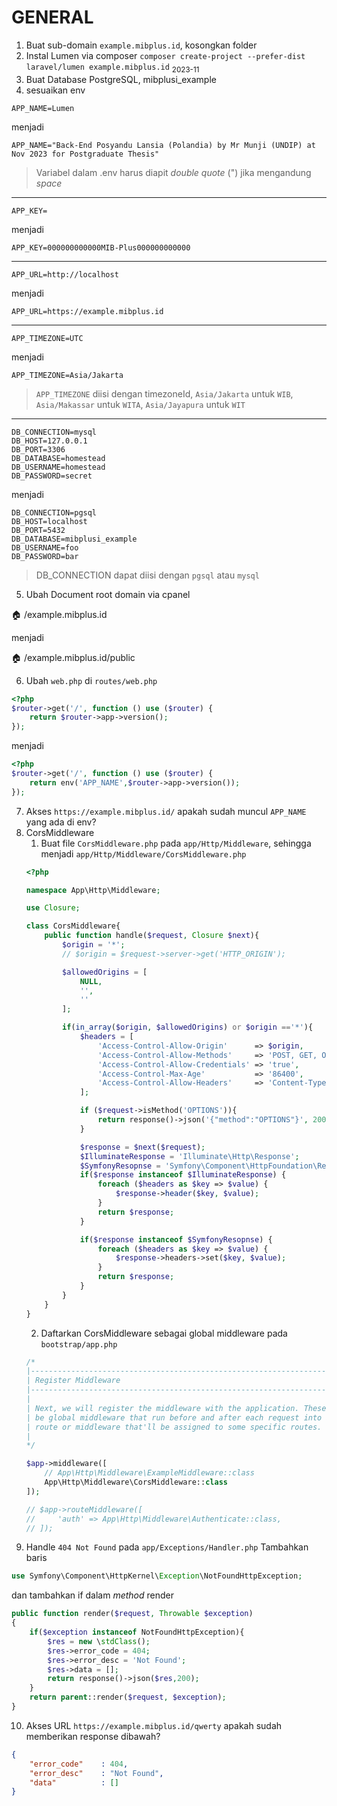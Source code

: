 # GENERAL

1. Buat sub-domain `example.mibplus.id`, kosongkan folder
2. Instal Lumen via composer `composer create-project --prefer-dist laravel/lumen example.mibplus.id` <sub>2023-11</sub>
3. Buat Database PostgreSQL, mibplusi_example
4. sesuaikan env

```text
APP_NAME=Lumen
```
menjadi
```text
APP_NAME="Back-End Posyandu Lansia (Polandia) by Mr Munji (UNDIP) at Nov 2023 for Postgraduate Thesis"
```
>
> Variabel dalam .env harus diapit *double quote* (") jika mengandung *space*
>
---
```text
APP_KEY=
```
menjadi
```text
APP_KEY=000000000000MIB-Plus000000000000
```
---
```text
APP_URL=http://localhost
```
menjadi
```text
APP_URL=https://example.mibplus.id
```
---
```text
APP_TIMEZONE=UTC
```
menjadi
```text
APP_TIMEZONE=Asia/Jakarta
```
>
> `APP_TIMEZONE` diisi dengan timezoneId, `Asia/Jakarta` untuk `WIB`, `Asia/Makassar` untuk `WITA`, `Asia/Jayapura` untuk `WIT`
>
---
```text
DB_CONNECTION=mysql
DB_HOST=127.0.0.1
DB_PORT=3306
DB_DATABASE=homestead
DB_USERNAME=homestead
DB_PASSWORD=secret
```
menjadi
```text
DB_CONNECTION=pgsql
DB_HOST=localhost
DB_PORT=5432
DB_DATABASE=mibplusi_example
DB_USERNAME=foo
DB_PASSWORD=bar
```
>
> DB_CONNECTION dapat diisi dengan `pgsql` atau `mysql`
>


5. Ubah Document root domain via cpanel

:house: /example.mibplus.id

menjadi

:house: /example.mibplus.id/public

6. Ubah `web.php` di `routes/web.php`
```php
<?php
$router->get('/', function () use ($router) {
    return $router->app->version();
});
```
menjadi
```php
<?php
$router->get('/', function () use ($router) {
    return env('APP_NAME',$router->app->version());
});
```
7. Akses `https://example.mibplus.id/` apakah sudah muncul `APP_NAME` yang ada di env?
8. CorsMiddleware
	1. Buat file `CorsMiddleware.php` pada `app/Http/Middleware`, sehingga menjadi `app/Http/Middleware/CorsMiddleware.php`
	```php
	<?php

    namespace App\Http\Middleware;

    use Closure;

    class CorsMiddleware{
        public function handle($request, Closure $next){
            $origin = '*';
            // $origin = $request->server->get('HTTP_ORIGIN');

            $allowedOrigins = [
                NULL,
                '',
                ''
            ];

            if(in_array($origin, $allowedOrigins) or $origin =='*'){    
                $headers = [
                    'Access-Control-Allow-Origin'      => $origin,
                    'Access-Control-Allow-Methods'     => 'POST, GET, OPTIONS, PUT, DELETE',
                    'Access-Control-Allow-Credentials' => 'true',
                    'Access-Control-Max-Age'           => '86400',
                    'Access-Control-Allow-Headers'     => 'Content-Type, Authorization, X-Requested-With'
                ];

                if ($request->isMethod('OPTIONS')){
                    return response()->json('{"method":"OPTIONS"}', 200, $headers);
                }

                $response = $next($request);
                $IlluminateResponse = 'Illuminate\Http\Response';
                $SymfonyResopnse = 'Symfony\Component\HttpFoundation\Response';
                if($response instanceof $IlluminateResponse) {
                    foreach ($headers as $key => $value) {
                        $response->header($key, $value);
                    }
                    return $response;
                }

                if($response instanceof $SymfonyResopnse) {
                    foreach ($headers as $key => $value) {
                        $response->headers->set($key, $value);
                    }
                    return $response;
                }
            }
        }
    }
	```
	2. Daftarkan CorsMiddleware sebagai global middleware pada `bootstrap/app.php`
	```php
	/*
	|--------------------------------------------------------------------------
	| Register Middleware
	|--------------------------------------------------------------------------
	|
	| Next, we will register the middleware with the application. These can
	| be global middleware that run before and after each request into a
	| route or middleware that'll be assigned to some specific routes.
	|
	*/

	$app->middleware([
	    // App\Http\Middleware\ExampleMiddleware::class
	    App\Http\Middleware\CorsMiddleware::class
	]);

	// $app->routeMiddleware([
	//     'auth' => App\Http\Middleware\Authenticate::class,
	// ]);
	```
9. Handle `404 Not Found` pada `app/Exceptions/Handler.php`
Tambahkan baris
```php
use Symfony\Component\HttpKernel\Exception\NotFoundHttpException;
```
dan tambahkan if dalam *method* render
```php
public function render($request, Throwable $exception)
{
    if($exception instanceof NotFoundHttpException){
        $res = new \stdClass();
        $res->error_code = 404;
        $res->error_desc = 'Not Found';
        $res->data = [];
        return response()->json($res,200);
    }
    return parent::render($request, $exception);
}
```
10. Akses URL `https://example.mibplus.id/qwerty` apakah sudah memberikan response dibawah?
```json
{
    "error_code"    : 404,
    "error_desc"    : "Not Found",
    "data"          : []
}
```